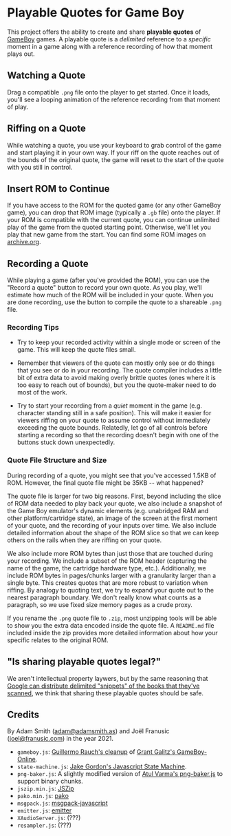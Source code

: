 # Playable Quotes for Game Boy

This project offers the ability to create and share **playable quotes** of [GameBoy](https://en.wikipedia.org/wiki/Game_Boy) games. A playable quote is a *delimited* reference to a 
*specific* moment in a game along with a reference recording of how that moment plays out.


## Watching a Quote

Drag a compatible `.png` file onto the player to get started. Once it loads, you'll see a looping animation of the reference recording from that moment of play.

## Riffing on a Quote

While watching a quote, you use your keyboard to grab control of the game and start playing it in your own way. If your riff on the quote reaches out of the bounds of the original quote, the game will reset to the start of the quote with you still in control.

## Insert ROM to Continue

If you have access to the ROM for the quoted game (or any other GameBoy game), you can drop that ROM image (typically a `.gb` file) onto the player. If your ROM is compatible with the current quote, you can continue unlimited play of the game from the quoted starting point. Otherwise, we'll let you play that new game from the start. You can find some ROM images on [archive.org](https://archive.org/download/game-boy-romset-ultra-us).

## Recording a Quote

While playing a game (after you've provided the ROM), you can use the 
"Record a quote" button to record your own quote. As you play, we'll estimate how much of the ROM will be included in your quote. When you are done recording, use the button to compile the quote to a shareable `.png` file.

### Recording Tips

- Try to keep your recorded activity within a single mode or screen of the game. This will keep the quote files small.

- Remember that viewers of the quote can mostly only see or do things that you see or do in your recording. The quote compiler includes a little bit of extra data to avoid making overly brittle quotes (ones where it is too easy to reach out of bounds), but you the quote-maker need to do most of the work.

- Try to start your recording from a *quiet* moment in the game (e.g. character standing still in a safe position). This will make it easier for viewers riffing on your quote to assume control without immediately exceeding the quote bounds. Relatedly, let go of all controls before starting a recording so that the recording doesn't begin with one of the buttons stuck down unexpectedly.

### Quote File Structure and Size

During recording of a quote, you might see that you've accessed 1.5KB of ROM. However, the final quote file might be 35KB -- what happened?

The quote file is larger for two big reasons. First, beyond including the slice of ROM data needed to play back your quote, we also include a snapshot of the Game Boy emulator's dynamic elements (e.g. unabridged RAM and other platform/cartridge state), an image of the screen at the first moment of your quote, and the recording of your inputs over time. We also include detailed information about the shape of the ROM slice so that we can keep others on the rails when they are riffing on your quote.

We also include more ROM bytes than just those that are touched during your recording. We include a subset of the ROM header (capturing the name of the game, the cartridge hardware type, etc.). Additionally, we include ROM bytes in pages/chunks larger with a granularity larger than a single byte. This creates quotes that are more robust to variation when riffing. By analogy to quoting text, we try to expand your quote out to the nearest paragraph boundary. We don't really know what counts as a paragraph, so we use fixed size memory pages as a crude proxy.

If you rename the `.png` quote file to `.zip`, most unzipping tools will be able to show you the extra data encoded inside the quote file. A `README.md` file included inside the zip provides more detailed information about how your specific relates to the original ROM.


## "Is sharing playable quotes legal?"

We aren't intellectual property laywers, but by the same reasoning that [Google can distribute delimited "snippets" of the books that they've scanned](https://www.theatlantic.com/technology/archive/2015/10/fair-use-transformative-leval-google-books/411058/), we think that sharing these playable quotes should be safe.






## Credits

By Adam Smith (adam@adamsmith.as) and Joël Franusic (joel@franusic.com) in the year 2021.

- `gameboy.js`: [Guillermo Rauch's cleanup](https://github.com/rauchg/gameboy) of [Grant Galitz's GameBoy-Online](https://github.com/taisel/GameBoy-Online).
- `state-machine.js`: [Jake Gordon's Javascript State Machine](https://github.com/jakesgordon/javascript-state-machine).
- `png-baker.js`: A slightly modified version of [Atul Varma's png-baker.js](https://github.com/toolness/png-baker.js) to support binary chunks.
- `jszip.min.js`: [JSZip](https://stuk.github.io/jszip/)
- `pako.min.js`: [pako](http://nodeca.github.io/pako/)
- `msgpack.js`: [msgpack-javascript](https://github.com/msgpack/msgpack-javascript)
- `emitter.js`: [emitter](https://github.com/component/emitter)
- `XAudioServer.js`: (???)
- `resampler.js`: (???)
